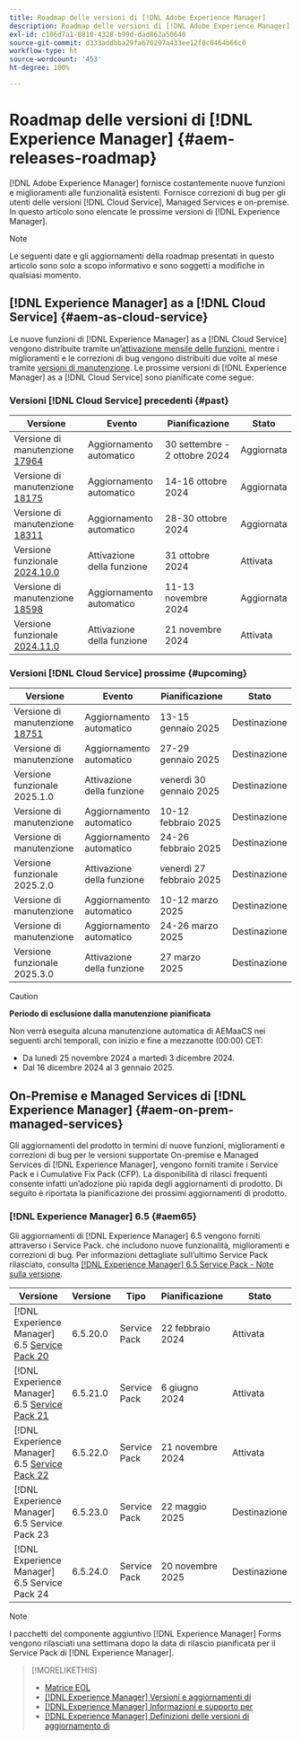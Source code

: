 ```yaml
---
title: Roadmap delle versioni di [!DNL Adobe Experience Manager]
description: Roadmap delle versioni di [!DNL Adobe Experience Manager]
exl-id: c106d7a1-8810-4328-b99d-dad862a50640
source-git-commit: d333addbba29fa670297a433ee12f8c0464b66c0
workflow-type: ht
source-wordcount: '453'
ht-degree: 100%

---
```



# Roadmap delle versioni di [!DNL Experience Manager] {#aem-releases-roadmap}

[!DNL Adobe Experience Manager] fornisce costantemente nuove funzioni e miglioramenti alle funzionalità esistenti. Fornisce correzioni di bug per gli utenti delle versioni [!DNL Cloud Service], Managed Services e on-premise. In questo articolo sono elencate le prossime versioni di [!DNL Experience Manager].

>[!NOTE]
>
>Le seguenti date e gli aggiornamenti della roadmap presentati in questo articolo sono solo a scopo informativo e sono soggetti a modifiche in qualsiasi momento.

## [!DNL Experience Manager] as a [!DNL Cloud Service] {#aem-as-cloud-service}

Le nuove funzioni di [!DNL Experience Manager] as a [!DNL Cloud Service] vengono distribuite tramite un’[attivazione mensile delle funzioni](https://experienceleague.adobe.com/it/docs/experience-manager-cloud-service/content/release-notes/release-notes/release-notes-current), mentre i miglioramenti e le correzioni di bug vengono distribuiti due volte al mese tramite [versioni di manutenzione](https://experienceleague.adobe.com/it/docs/experience-manager-cloud-service/content/release-notes/maintenance/latest).
Le prossime versioni di [!DNL Experience Manager] as a [!DNL Cloud Service] sono pianificate come segue:

### Versioni [!DNL Cloud Service] precedenti {#past}

| Versione | Evento | Pianificazione | Stato |
|---|---|---|---|
| Versione di manutenzione [17964](https://experienceleague.adobe.com/it/docs/experience-manager-cloud-service/content/release-notes/maintenance/2024/2024-10-0#release-17964) | Aggiornamento automatico | 30 settembre - 2 ottobre 2024 | Aggiornata |
| Versione di manutenzione [18175](https://experienceleague.adobe.com/it/docs/experience-manager-cloud-service/content/release-notes/maintenance/2024/2024-10-0#release-18175) | Aggiornamento automatico | 14-16 ottobre 2024 | Aggiornata |
| Versione di manutenzione [18311](https://experienceleague.adobe.com/it/docs/experience-manager-cloud-service/content/release-notes/maintenance/2024/2024-10-0#18311) | Aggiornamento automatico | 28-30 ottobre 2024 | Aggiornata |
| Versione funzionale [2024.10.0](https://experienceleague.adobe.com/it/docs/experience-manager-cloud-service/content/release-notes/release-notes/2024/release-notes-2024-10-0) | Attivazione della funzione | 31 ottobre 2024 | Attivata |
| Versione di manutenzione [18598](https://experienceleague.adobe.com/it/docs/experience-manager-cloud-service/content/release-notes/maintenance/2024/2024-11-0) | Aggiornamento automatico | 11-13 novembre 2024 | Aggiornata |
| Versione funzionale [2024.11.0](https://experienceleague.adobe.com/it/docs/experience-manager-cloud-service/content/release-notes/release-notes/release-notes-current) | Attivazione della funzione | 21 novembre 2024 | Attivata |

### Versioni [!DNL Cloud Service] prossime {#upcoming}

| Versione | Evento | Pianificazione | Stato |
|---|---|---|---|
| Versione di manutenzione [18751](https://experienceleague.adobe.com/it/docs/experience-manager-cloud-service/content/release-notes/maintenance/latest) | Aggiornamento automatico | 13-15 gennaio 2025 | Destinazione |
| Versione di manutenzione | Aggiornamento automatico | 27-29 gennaio 2025 | Destinazione |
| Versione funzionale 2025.1.0 | Attivazione della funzione | venerdì 30 gennaio 2025 | Destinazione |
| Versione di manutenzione | Aggiornamento automatico | 10-12 febbraio 2025 | Destinazione |
| Versione di manutenzione | Aggiornamento automatico | 24-26 febbraio 2025 | Destinazione |
| Versione funzionale 2025.2.0 | Attivazione della funzione | venerdì 27 febbraio 2025 | Destinazione |
| Versione di manutenzione | Aggiornamento automatico | 10-12 marzo 2025 | Destinazione |
| Versione di manutenzione | Aggiornamento automatico | 24-26 marzo 2025 | Destinazione |
| Versione funzionale 2025.3.0 | Attivazione della funzione | 27 marzo 2025 | Destinazione |

>[!CAUTION]
>
>**Periodo di esclusione dalla manutenzione pianificata**
>
> Non verrà eseguita alcuna manutenzione automatica di AEMaaCS nei seguenti archi temporali, con inizio e fine a mezzanotte (00:00) CET:
>
>* Da lunedì 25 novembre 2024 a martedì 3 dicembre 2024.
>* Dal 16 dicembre 2024 al 3 gennaio 2025.

## On-Premise e Managed Services di [!DNL Experience Manager] {#aem-on-prem-managed-services}

Gli aggiornamenti del prodotto in termini di nuove funzioni, miglioramenti e correzioni di bug per le versioni supportate On-premise e Managed Services di [!DNL Experience Manager], vengono forniti tramite i Service Pack e i Cumulative Fix Pack (CFP). La disponibilità di rilasci frequenti consente infatti un’adozione più rapida degli aggiornamenti di prodotto. Di seguito è riportata la pianificazione dei prossimi aggiornamenti di prodotto.

### [!DNL Experience Manager] 6.5 {#aem65}

Gli aggiornamenti di [!DNL Experience Manager] 6.5 vengono forniti attraverso i Service Pack. che includono nuove funzionalità, miglioramenti e correzioni di bug. Per informazioni dettagliate sull’ultimo Service Pack rilasciato, consulta [[!DNL Experience Manager] 6.5 Service Pack - Note sulla versione](https://experienceleague.adobe.com/it/docs/experience-manager-65/content/release-notes/release-notes).

| Versione | Versione | Tipo | Pianificazione | Stato |
|---|---|---|---|---|
| [!DNL Experience Manager] 6.5 [Service Pack 20](https://experienceleague.adobe.com/it/docs/experience-manager-65/content/release-notes/service-pack/6-5-20) | 6.5.20.0 | Service Pack | 22 febbraio 2024 | Attivata |
| [!DNL Experience Manager] 6.5 [Service Pack 21](https://experienceleague.adobe.com/t/docs/experience-manager-65/content/release-notes/service-pack/6-5-21) | 6.5.21.0 | Service Pack | 6 giugno 2024 | Attivata |
| [!DNL Experience Manager] 6.5 [Service Pack 22](https://experienceleague.adobe.com/it/docs/experience-manager-65/content/release-notes/release-notes) | 6.5.22.0 | Service Pack | 21 novembre 2024 | Attivata |
| [!DNL Experience Manager] 6.5 Service Pack 23 | 6.5.23.0 | Service Pack | 22 maggio 2025 | Destinazione |
| [!DNL Experience Manager] 6.5 Service Pack 24 | 6.5.24.0 | Service Pack | 20 novembre 2025 | Destinazione |

>[!NOTE]
>
>I pacchetti del componente aggiuntivo [!DNL Experience Manager] Forms vengono rilasciati una settimana dopo la data di rilascio pianificata per il Service Pack di [!DNL Experience Manager].

>[!MORELIKETHIS]
>
>* [Matrice EOL](https://helpx.adobe.com/it/support/programs/eol-matrix.html)
>* [[!DNL Experience Manager] Versioni e aggiornamenti di](https://experienceleague.adobe.com/it/docs/experience-manager-release-information/aem-release-updates/aem-releases-updates)
>* [[!DNL Experience Manager] Informazioni e supporto per](https://experienceleague.adobe.com/it/docs/experience-manager-cloud-service)
>* [[!DNL Experience Manager] Definizioni delle versioni di aggiornamento di](/help/using/update-release-vehicle-definitions.md)
